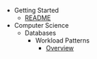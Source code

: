 - Getting Started
  - [README](README.md)
- Computer Science
  - Databases
    - Workload Patterns
      - [Overview](computer_science/databases/workload_patterns/README.md)
     